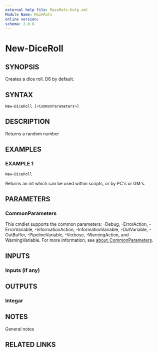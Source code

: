 ```yaml
---
external help file: MazeRats-help.xml
Module Name: MazeRats
online version:
schema: 2.0.0
---
```


# New-DiceRoll

## SYNOPSIS
Creates a dice roll.
D6 by default.

## SYNTAX

```
New-DiceRoll [<CommonParameters>]
```

## DESCRIPTION
Returns a random number

## EXAMPLES

### EXAMPLE 1
```
New-DiceRoll
```

Returns an int which can be used within scripts, or by PC's or GM's.

## PARAMETERS

### CommonParameters
This cmdlet supports the common parameters: -Debug, -ErrorAction, -ErrorVariable, -InformationAction, -InformationVariable, -OutVariable, -OutBuffer, -PipelineVariable, -Verbose, -WarningAction, and -WarningVariable. For more information, see [about_CommonParameters](http://go.microsoft.com/fwlink/?LinkID=113216).

## INPUTS

### Inputs (if any)
## OUTPUTS

### Integar
## NOTES
General notes

## RELATED LINKS
